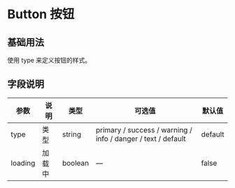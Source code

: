 # Button 按钮

## 基础用法

使用 type 来定义按钮的样式。



<preview path="./tabs.vue" title="基础的、简洁的标签页"></preview>


## 字段说明

| 参数    | 说明   | 类型    | 可选值                                             | 默认值  |
| ------- | ------ | ------- | -------------------------------------------------- | ------- |
| type    | 类型   | string  | primary / success / warning / info / danger / text / default | default |
| loading | 加载中 | boolean | —                                                  | false   |
